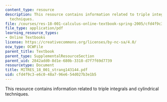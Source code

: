 ```yaml
---
content_type: resource
description: This resource contains information related to triple integrals and cylindrical
  techniques.
file: /courses/res-18-001-calculus-online-textbook-spring-2005/cfd4f9c3e6c048a796e654d027b3e1b5_MITRES_18_001_strang143144.pdf
file_type: application/pdf
learning_resource_types:
- Online Textbooks
license: https://creativecommons.org/licenses/by-nc-sa/4.0/
ocw_type: OCWFile
parent_title: Textbook
parent_type: SupplementalResourceSection
parent_uid: 2842add0-8d1e-680b-3318-d7f7f69d7739
resourcetype: Document
title: MITRES_18_001_strang143144.pdf
uid: cfd4f9c3-e6c0-48a7-96e6-54d027b3e1b5
---
```

This resource contains information related to triple integrals and cylindrical techniques.